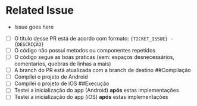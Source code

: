 # Related Issue
- Issue goes here

- [ ] O título desse PR está de acordo com formato: `{TICKET_ISSUE} - {DESCRIÇÃO}`
- [ ] O código não possui metodos ou componentes repetidos
- [ ] O código segue as boas praticas (sem: espaços desnecessários, comentarios, quebras de linhas a mais)
- [ ] A branch do PR está atualizada com a branch de destino 
##Compilação
- [ ] Compilei o projeto de Android
- [ ] Compilei o projeto de iOS
##Execução
- [ ] Testei a inicialização do app (Android) **após** estas implementações
- [ ] Testei a inicialização do app (iOS) **após** estas implementações
